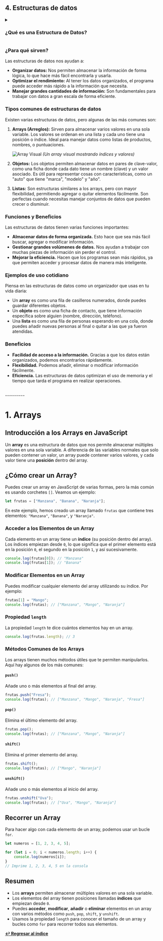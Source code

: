 ## 4. Estructuras de datos

<details>
<summary><h3>¿Qué es una Estructura de Datos?</h3></summary>

Una **estructura de datos** es una forma de organizar, gestionar y almacenar la información en un programa de manera eficiente. Imagina que quieres guardar varios datos, como una lista de nombres o números. Para hacer esto de manera ordenada y fácil de acceder, usamos estructuras de datos.

![Estructura de datos](https://studyalgorithms.com/wp-content/uploads/2020/12/array-example.png)

</details>

### ¿Para qué sirven?

Las estructuras de datos nos ayudan a:
- **Organizar datos:** Nos permiten almacenar la información de forma lógica, lo que hace más fácil encontrarla y usarla.
- **Optimizar el rendimiento:** Al tener los datos organizados, el programa puede acceder más rápido a la información que necesita.
- **Manejar grandes cantidades de información:** Son fundamentales para trabajar con datos a gran escala de forma eficiente.

### Tipos comunes de estructuras de datos

Existen varias estructuras de datos, pero algunas de las más comunes son:

1. **Arrays (Arreglos):** Sirven para almacenar varios valores en una sola variable. Los valores se ordenan en una lista y cada uno tiene una posición o índice. Ideal para manejar datos como listas de productos, nombres, o puntuaciones.

    ![Array Visual](https://studyalgorithms.com/wp-content/uploads/2020/12/Screenshot-2020-10-28-230925-585x170.png)
    *(Un array visual mostrando índices y valores)*

2. **Objetos:** Los objetos permiten almacenar datos en pares de clave-valor, como una ficha donde cada dato tiene un nombre (clave) y un valor asociado. Es útil para representar cosas con características, como un "auto" que tiene "marca", "modelo" y "año".

3. **Listas:** Son estructuras similares a los arrays, pero con mayor flexibilidad, permitiendo agregar o quitar elementos fácilmente. Son perfectas cuando necesitas manejar conjuntos de datos que pueden crecer o disminuir.

### Funciones y Beneficios

Las estructuras de datos tienen varias funciones importantes:
- **Almacenar datos de forma organizada.** Esto hace que sea más fácil buscar, agregar o modificar información.
- **Gestionar grandes volúmenes de datos.** Nos ayudan a trabajar con muchas piezas de información sin perder el control.
- **Mejorar la eficiencia.** Hacen que los programas sean más rápidos, ya que permiten acceder y procesar datos de manera más inteligente.

### Ejemplos de uso cotidiano

Piensa en las estructuras de datos como un organizador que usas en tu vida diaria:
- Un **array** es como una fila de casilleros numerados, donde puedes guardar diferentes objetos.
- Un **objeto** es como una ficha de contacto, que tiene información específica sobre alguien (nombre, dirección, teléfono).
- Una **lista** es como una fila de personas esperando en una cola, donde puedes añadir nuevas personas al final o quitar a las que ya fueron atendidas.

### Beneficios

- **Facilidad de acceso a la información.** Gracias a que los datos están organizados, podemos encontrarlos rápidamente.
- **Flexibilidad.** Podemos añadir, eliminar o modificar información fácilmente.
- **Eficiencia.** Las estructuras de datos optimizan el uso de memoria y el tiempo que tarda el programa en realizar operaciones.

</details>

<br>
----------

# 1. Arrays
## Introducción a los Arrays en JavaScript

Un **array** es una estructura de datos que nos permite almacenar múltiples valores en una sola variable. A diferencia de las variables normales que solo pueden contener un valor, un array puede contener varios valores, y cada valor tiene una **posición** dentro del array.

## ¿Cómo crear un Array?

Puedes crear un array en JavaScript de varias formas, pero la más común es usando corchetes `[]`. Veamos un ejemplo:

```javascript
let frutas = ["Manzana", "Banana", "Naranja"];
```

En este ejemplo, hemos creado un array llamado `frutas` que contiene tres elementos: `"Manzana"`, `"Banana"`, y `"Naranja"`.

### Acceder a los Elementos de un Array

Cada elemento en un array tiene un **índice** (su posición dentro del array). Los índices empiezan desde `0`, lo que significa que el primer elemento está en la posición `0`, el segundo en la posición `1`, y así sucesivamente.

```javascript
console.log(frutas[0]); // "Manzana"
console.log(frutas[1]); // "Banana"
```

### Modificar Elementos en un Array

Puedes modificar cualquier elemento del array utilizando su índice. Por ejemplo:

```javascript
frutas[1] = "Mango";
console.log(frutas); // ["Manzana", "Mango", "Naranja"]
```

### Propiedad `length`

La propiedad `length` te dice cuántos elementos hay en un array.

```javascript
console.log(frutas.length); // 3
```

### Métodos Comunes de los Arrays

Los arrays tienen muchos métodos útiles que te permiten manipularlos. Aquí hay algunos de los más comunes:

#### `push()`
Añade uno o más elementos al final del array.

```javascript
frutas.push("Fresa");
console.log(frutas); // ["Manzana", "Mango", "Naranja", "Fresa"]
```

#### `pop()`
Elimina el último elemento del array.

```javascript
frutas.pop();
console.log(frutas); // ["Manzana", "Mango", "Naranja"]
```

#### `shift()`
Elimina el primer elemento del array.

```javascript
frutas.shift();
console.log(frutas); // ["Mango", "Naranja"]
```

#### `unshift()`
Añade uno o más elementos al inicio del array.

```javascript
frutas.unshift("Uva");
console.log(frutas); // ["Uva", "Mango", "Naranja"]
```

## Recorrer un Array

Para hacer algo con cada elemento de un array, podemos usar un bucle `for`.

```javascript
let numeros = [1, 2, 3, 4, 5];

for (let i = 0; i < numeros.length; i++) {
    console.log(numeros[i]);
}
// Imprime 1, 2, 3, 4, 5 en la consola
```

## Resumen

- Los **arrays** permiten almacenar múltiples valores en una sola variable.
- Los elementos del array tienen posiciones llamadas **índices** que empiezan desde `0`.
- Puedes **acceder**, **modificar**, **añadir** o **eliminar** elementos en un array con varios métodos como `push`, `pop`, `shift`, y `unshift`.
- Usamos la propiedad `length` para conocer el tamaño de un array y bucles como `for` para recorrer todos sus elementos.

**[↩️ Regresar al índice](../README.md)**
